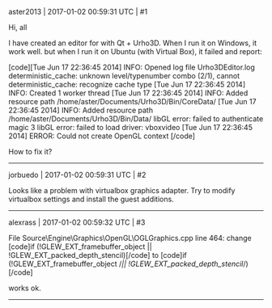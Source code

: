 aster2013 | 2017-01-02 00:59:31 UTC | #1

Hi, all

I have created an editor for with Qt + Urho3D. When I run it on Windows, it work well. but when I run it on Ubuntu (with Virtual Box), it failed and report:

[code][Tue Jun 17 22:36:45 2014] INFO: Opened log file Urho3DEditor.log
deterministic_cache: unknown level/typenumber combo (2/1), cannot
deterministic_cache: recognize cache type
[Tue Jun 17 22:36:45 2014] INFO: Created 1 worker thread
[Tue Jun 17 22:36:45 2014] INFO: Added resource path /home/aster/Documents/Urho3D/Bin/CoreData/
[Tue Jun 17 22:36:45 2014] INFO: Added resource path /home/aster/Documents/Urho3D/Bin/Data/
libGL error: failed to authenticate magic 3
libGL error: failed to load driver: vboxvideo
[Tue Jun 17 22:36:45 2014] ERROR: Could not create OpenGL context
[/code]

How to fix it?

-------------------------

jorbuedo | 2017-01-02 00:59:31 UTC | #2

Looks like a problem with virtualbox graphics adapter. Try to modify virtualbox settings and install the guest additions.

-------------------------

alexrass | 2017-01-02 00:59:32 UTC | #3

File Source\Engine\Graphics\OpenGL\OGLGraphics.cpp
line 464:
change
        [code]if (!GLEW_EXT_framebuffer_object || !GLEW_EXT_packed_depth_stencil)[/code]
to
        [code]if (!GLEW_EXT_framebuffer_object /*|| !GLEW_EXT_packed_depth_stencil*/)[/code]

works ok.

-------------------------


